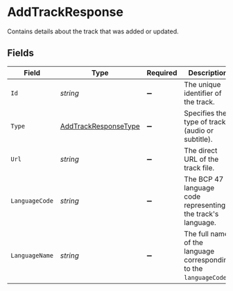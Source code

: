 # AddTrackResponse

Contains details about the track that was added or updated.


## Fields

| Field                                                                   | Type                                                                    | Required                                                                | Description                                                             | Example                                                                 |
| ----------------------------------------------------------------------- | ----------------------------------------------------------------------- | ----------------------------------------------------------------------- | ----------------------------------------------------------------------- | ----------------------------------------------------------------------- |
| `Id`                                                                    | *string*                                                                | :heavy_minus_sign:                                                      | The unique identifier of the track.                                     | ace60fc7-e876-4fc6-b9d9-c33fa242f84b                                    |
| `Type`                                                                  | [AddTrackResponseType](../../Models/Components/AddTrackResponseType.md) | :heavy_minus_sign:                                                      | Specifies the type of track (audio or subtitle).                        | audio                                                                   |
| `Url`                                                                   | *string*                                                                | :heavy_minus_sign:                                                      | The direct URL of the track file.                                       | https://static.fastpix.io/music-1.mp3                                   |
| `LanguageCode`                                                          | *string*                                                                | :heavy_minus_sign:                                                      | The BCP 47 language code representing the track's language.             | it                                                                      |
| `LanguageName`                                                          | *string*                                                                | :heavy_minus_sign:                                                      | The full name of the language corresponding to the `languageCode`.      | Italian                                                                 |